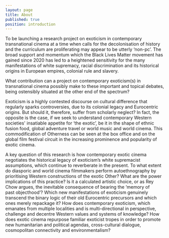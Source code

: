 ```yaml
---
layout: page
title: About
published: true
position: introduction
---
```

To be launching a research project on exoticism in contemporary transnational cinema at a time when calls for the decolonisation of history and the curriculum are proliferating may appear to be utterly ‘non-pc’. The broad support and momentum which the Black Lives Matter movement has gained since 2020 has led to a heightened sensitivity for the many manifestations of white supremacy, racial discrimination and its historical origins in European empires, colonial rule and slavery.

What contribution can a project on contemporary exoticism(s) in transnational cinema possibly make to these important and topical debates, being ostensibly situated at the other end of the spectrum?

Exoticism is a highly contested discourse on cultural difference that regularly sparks controversies, due to its colonial legacy and Eurocentric origins. But should it, therefore, suffer from scholarly neglect? In fact, the opposite is the case, if we seek to understand contemporary Western societies' insatiable appetite for ‘the exotic’, be it in the shape of ethnic fusion food, global adventure travel or world music and world cinema. This commodification of Otherness can be seen at the box office and on the global film festival circuit in the increasing prominence and popularity of exotic cinema.

A key question of this research is how contemporary exotic cinema negotiates the historical legacy of exoticism’s white supremacist assumptions, which continue to reverberate in the present. To what extent do diasporic and world cinema filmmakers perform autoethnography by prioritising Western constructions of the exotic Other? What are the power implications of this practice? Is it a calculated artistic choice, or as Rey Chow argues, the inevitable consequence of bearing the ‘memory of past objecthood’? Which new manifestations of exoticism genuinely transcend the binary logic of their old Eurocentric precursors and which ones merely repackage it? How does contemporary exoticism, which emanates from multiple localities and is multi-directional in perspective, challenge and decentre Western values and systems of knowledge? How does exotic cinema repurpose familiar exoticist tropes in order to promote new humanitarian and political agendas, cross-cultural dialogue, cosmopolitan connectivity and environmentalism?